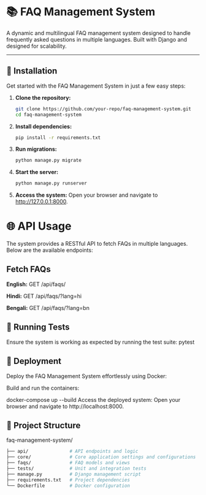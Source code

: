 # 📚 FAQ Management System

A dynamic and multilingual FAQ management system designed to handle frequently asked questions in multiple languages. Built with Django and designed for scalability.

---

## 🚀 Installation

Get started with the FAQ Management System in just a few easy steps:

1. **Clone the repository:**
   ```bash
   git clone https://github.com/your-repo/faq-management-system.git
   cd faq-management-system
2. **Install dependencies:**
   ```bash
   pip install -r requirements.txt
3. **Run migrations:**
   ```bash
   python manage.py migrate
4. **Start the server:**
   ```bash
   python manage.py runserver
5. **Access the system:**
   Open your browser and navigate to http://127.0.0.1:8000.

# 🌐 API Usage
The system provides a RESTful API to fetch FAQs in multiple languages. Below are the available endpoints:

## Fetch FAQs
**English:**
GET /api/faqs/

**Hindi:**
GET /api/faqs/?lang=hi

**Bengali:**
GET /api/faqs/?lang=bn

## 🧪 Running Tests
Ensure the system is working as expected by running the test suite:
pytest

## 🐳 Deployment
Deploy the FAQ Management System effortlessly using Docker:

Build and run the containers:

docker-compose up --build
Access the deployed system:
Open your browser and navigate to http://localhost:8000.

## 📂 Project Structure
faq-management-system/
```bash
├── api/               # API endpoints and logic
├── core/              # Core application settings and configurations
├── faqs/              # FAQ models and views
├── tests/             # Unit and integration tests
├── manage.py          # Django management script
├── requirements.txt   # Project dependencies
└── Dockerfile         # Docker configuration

